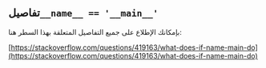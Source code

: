 ## تفاصيل`__name__ == '__main__'`

بإمكانك الإطلاع على جميع التفاصيل المتعلقة بهذا السطر هنا:

[https://stackoverflow.com/questions/419163/what-does-if-name-main-do](https://stackoverflow.com/questions/419163/what-does-if-name-main-do)